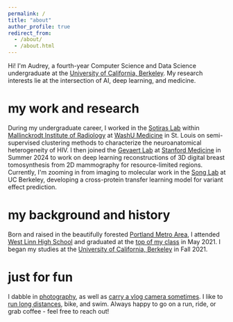 ```yaml
---
permalink: /
title: "about"
author_profile: true
redirect_from: 
  - /about/
  - /about.html
---
```


Hi! I'm Audrey, a fourth-year Computer Science and Data Science undergraduate at the [University of California, Berkeley](https://www.berkeley.edu/). My research interests lie at the intersection of AI, deep learning, and medicine.

my work and research
======
During my undergraduate career, I worked in the [Sotiras Lab](https://www.mir.wustl.edu/research/research-centers/computational-imaging-research-center-circ/labs/sotiras-lab/) within [Mallinckrodt Institute of Radiology](https://www.mir.wustl.edu/) at [WashU Medicine](https://medicine.wustl.edu/) in St. Louis on semi-supervised clustering methods to characterize the neuroanatomical heterogeneity of HIV. I then joined the [Gevaert Lab](https://med.stanford.edu/gevaertlab.html) at [Stanford Medicine](https://med.stanford.edu/) in Summer 2024 to work on deep learning reconstructions of 3D digital breast tomosynthesis from 2D mammography for resource-limited regions. Currently, I'm zooming in from imaging to molecular work in the [Song Lab](https://people.eecs.berkeley.edu/~yss/group.html) at UC Berkeley, developing a cross-protein transfer learning model for variant effect prediction. 

my background and history
======
Born and raised in the beautifully forested [Portland Metro Area](https://en.wikipedia.org/wiki/Portland,_Oregon), I attended [West Linn High School](https://www.wlwv.k12.or.us/wlhs) and graduated at the [top of my class](https://www.westlinntidings.com/news/we-are-not-boxes-on-a-screen-now-we-are-a-sea-of-green-and/article_ea2be376-d7da-5e85-93aa-940adceb5ca8.html) in May 2021. I began my studies at the [University of California, Berkeley](https://www.berkeley.edu/) in Fall 2021.

just for fun
======
I dabble in [photography](https://capturedbydree.pixieset.com/), as well as [carry a vlog camera sometimes](https://www.youtube.com/@One-Two-Dree/videos). I like to [run long distances](https://www.athlinks.com/athletes/543903770), bike, and swim. Always happy to go on a run, ride, or grab coffee - feel free to reach out!
